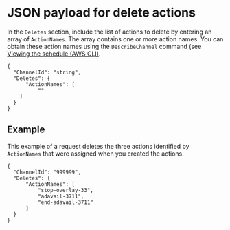 # JSON payload for delete actions<a name="cli-schedule-delete-json"></a>

 In the `Deletes` section, include the list of actions to delete by entering an array of `ActionNames`\. The array contains one or more action names\. You can obtain these action names using the `DescribeChannel` command \(see [Viewing the schedule \(AWS CLI\)](viewing-schedule-using-cli.md)\.

```
{
  "ChannelId": "string",
  "Deletes": {
      "ActionNames": [
          ""
    ]
  }
}
```

## Example<a name="cli-schedule-delete-json-example"></a>

This example of a request deletes the three actions identified by `ActionNames` that were assigned when you created the actions\.

```
{
  "ChannelId": "999999",
  "Deletes": {
      "ActionNames": [
          "stop-overlay-33",
          "adavail-3711",
          "end-adavail-3711"
      ]
  }
}
```